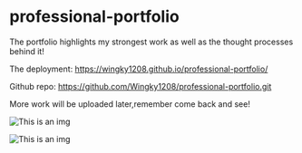 # professional-portfolio

The portfolio highlights my strongest work as well as the thought processes behind it!

The deployment: https://wingky1208.github.io/professional-portfolio/

Github repo: https://github.com/Wingky1208/professional-portfolio.git

More work will be uploaded later,remember come back and see!

![This is an img](https://user-images.githubusercontent.com/100000900/169386117-006bb5d5-5740-4600-998c-b89a742e2a11.jpg)


![This is an img](https://user-images.githubusercontent.com/100000900/169386251-4c155b9d-fd5c-4eba-b17a-308443714059.jpg)
